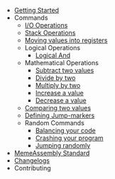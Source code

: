 * [Getting Started](getting-started.md)
* Commands
    * [I/O Operations](commands/io-operations.md)
    * [Stack Operations](commands/stack-operations.md)
    * [Moving values into registers](commands/move_values.md)
    * Logical Operations
        * [Logical And](commands/logical_and.md)
    * Mathematical Operations  
        * [Subtract two values](commands/logical_and.md)
        * [Divide by two](commands/logical_and.md)
        * [Multiply by two](commands/logical_and.md)
        * [Increase a value](commands/logical_and.md)
        * [Decrease a value](commands/logical_and.md)
    * [Comparing two values](README.md) 
    * [Defining Jump-markers](README.md) 
    * Random Commands 
        * [Balancing your code](README.md)
        * [Crashing your program](README.md)
        * [Jumping randomly](README.md)
* [MemeAssembly Standard](memeasm-standard.md)
* [Changelogs](changelog.md)    
* Contributing